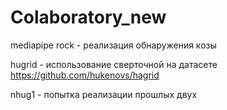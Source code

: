 # Colaboratory_new

mediapipe rock - реализация обнаружения козы

hugrid - использование сверточной на датасете https://github.com/hukenovs/hagrid

nhug1 - попытка реализации прошлых двух 
